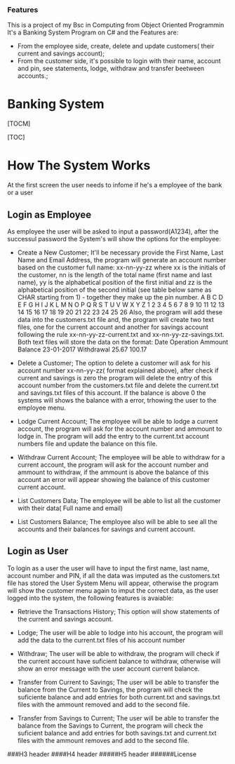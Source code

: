 ### Features
This is a project of my Bsc in Computing from Object Oriented Programmin
It's a Banking System Program on C# and the Features are:
- From the employee side, create, delete and update customers( their current and savings account);
- From the customer side, it's possible to login with their name, account and pin, see statements, lodge, withdraw and transfer beetween accounts.;

# Banking System

[TOCM]

[TOC]

# How The System Works
At the first screen the user needs to infome if he's a employee of the bank or a user
## Login as Employee
As employee the user will be asked to input a password(A1234), after the successul password the System's will show the options for the employee:
- Create a New Customer;
It'll be necessary provide the First Name, Last Name and Email Address, the program will generate an account number based on the customer full name:
xx-nn-yy-zz where xx is the initials of the customer, nn is the length of the total name (first name and last name), yy is the alphabetical position of the first initial and zz is the alphabetical position of the second initial (see table below same as CHAR starting from 1) - together they make up the pin number.
A	B	C	D	E	F	G	H	I	J	K	L	M	N	O	P	Q	R	S	T	U	V	W	X	Y	Z
1	2	3	4	5	6	7	8	9	10	11	12	13	14	15	16	17	18	19	20	21	22	23	24	25	26
Also, the program will add these data into the customers.txt file and, the program will create two text files, one for the current account and another for savings account following the rule xx-nn-yy-zz-current.txt and xx-nn-yy-zz-savings.txt.
Both text files will store the data on the format:
        Date				Operation	Ammount	Balance
        23-01-2017	Withdrawal	25.67		100.17

- Delete a Customer;
The option to delete a customer will ask for his account number xx-nn-yy-zz( format explained above), after check if current and savings is zero the program will delete the entry of this account number from the customers.txt file and delete the current.txt and savings.txt files of this account.
If the balance is above 0 the systems will shows the balance with a error, trhowing the user to the employee menu.

- Lodge Current Account;
The employee will be able to lodge a current account, the program will ask for the account number and ammount to lodge in.
The program will add the entry to the current.txt account numbers file and update the balance on this file.

- Withdraw Current Account;
The employee will be able to withdraw for a current account, the program will ask for the account number and ammount to withdraw, if the ammount is above the balance of this account an error will appear showing the balance of this customer current account.

- List Customers Data;
The employee will be able to list all the customer with their data( Full name and email)

- List Customers Balance;
The employee also will be able to see all the accounts and their balances for savings and current account.

## Login as User
To login as a user the user will have to input the first name, last name, account number and PIN, if all the data was imputed as the customers.txt file has stored the User System Menu will appear, otherwise the program will show the customer menu again to imput the correct data, as the user logged into the system, the following features is avaiable:

- Retrieve the Transactions History;
This option will show statements of the current and savings account.

- Lodge;
The user will be able to lodge into his account, the program will add the data to the current.txt files of his account number

- Withdraw;
The user will be able to withdraw, the program will check if the current account have suficient balance to withdraw, otherwise will show an error message with the user account current balance.

- Transfer from Current to Savings;
The user will be able to transfer the balance from the Current to Savings, the program will check the suficiente balance and add entries for both current.txt and savings.txt files with the ammount removed and add to the second file.

- Transfer from Savings to Current;
The user will be able to transfer the balance from the Savings to Current, the program will check the suficient balance and add entries for both savings.txt and current.txt files with the ammount removes and add to the second file.

###H3 header
####H4 header
#####H5 header
######License


